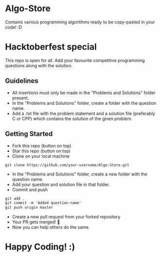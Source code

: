 # Algo-Store
Contains various programming algorithms ready to be copy-pasted in your code! :D

# Hacktoberfest special
This repo is open for all. Add your favourite competitive programming questions along with the solution.

## Guidelines

- All insertions must only be made in the "Problems and Solutions" folder present.
- In the "Problems and Solutions" folder, create a folder with the question name.
- Add a .txt file with the problem statement and a solution file (preferably C or CPP) which contains the solution of the given problem.

## Getting Started

- Fork this repo (button on top)
- Star this repo (button on top)
- Clone on your local machine

```terminal
git clone https://github.com/your-username/Algo-Store.git
```

- In the "Problems and Solutions" folder, create a new folder with the question name.
- Add your question and solution file in that folder. 
- Commit and push

```markdown
git add .
git commit -m 'Added question-name'
git push origin master
```

- Create a new pull request from your forked repository
- Your PR gets merged! 🎃
- Now you can help others do the same.

# Happy Coding! :)

